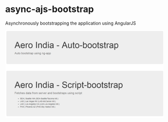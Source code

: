 # async-ajs-bootstrap
Asynchronously bootstrapping the application using AngularJS

<img src="https://github.com/MohammedDeveloper/async-ajs-bootstrap/blob/master/demo.PNG" />
